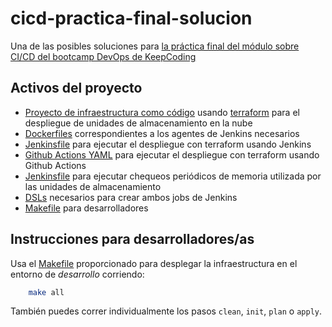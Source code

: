 # cicd-practica-final-solucion

Una de las posibles soluciones para [la práctica final del módulo sobre CI/CD del bootcamp DevOps de KeepCoding](https://github.com/KeepCodingCloudDevops5/keepcoding-devops-cicd-practica-final.git)

## Activos del proyecto

 * [Proyecto de infraestructura como código](./infra) usando [terraform](https://www.terraform.io/) para el despliegue de unidades de almacenamiento en la nube
 * [Dockerfiles](./agents) correspondientes a los agentes de Jenkins necesarios
 * [Jenkinsfile](./Jenkinsfile.deploy) para ejecutar el despliegue con terraform usando Jenkins
 * [Github Actions YAML](./ghactions.yml) para ejecutar el despliegue con terraform usando Github Actions
 * [Jenkinsfile](./Jenkinsfile.check) para ejecutar chequeos periódicos de memoria utilizada por las unidades de almacenamiento
 * [DSLs](./DSLs) necesarios para crear ambos jobs de Jenkins
 * [Makefile](./Makefile) para desarrolladores

## Instrucciones para desarrolladores/as

Usa el [Makefile](./Makefile) proporcionado para desplegar la infraestructura en el entorno de *desarrollo* corriendo:

```bash
    make all
```

También puedes correr individualmente los pasos `clean`, `init`, `plan` o `apply`.